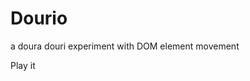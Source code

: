 # Dourio
a doura douri experiment with DOM element movement

Play it <a href="http://barick.in/Dourio/Final/"></a>

